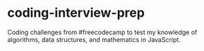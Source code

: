 # coding-interview-prep
Coding challenges from #freecodecamp to test my knowledge of algorithms, data structures, and mathematics in JavaScript.
